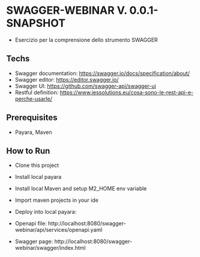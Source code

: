 # SWAGGER-WEBINAR V. 0.0.1-SNAPSHOT

* Esercizio per la comprensione dello strumento SWAGGER

## Techs
* Swagger documentation: https://swagger.io/docs/specification/about/
* Swagger editor: https://editor.swagger.io/
* Swagger UI: https://github.com/swagger-api/swagger-ui 
* Restful definition: https://www.iessolutions.eu/cosa-sono-le-rest-api-e-perche-usarle/

## Prerequisites

* Payara, Maven

## How to Run

* Clone this project

* Install local payara

* Install local Maven and setup M2_HOME env variable

* Import maven projects in your ide 

* Deploy into local payara:

* Openapi file: http://localhost:8080/swagger-webinar/api/services/openapi.yaml

* Swagger page: http://localhost:8080/swagger-webinar/swagger/index.html